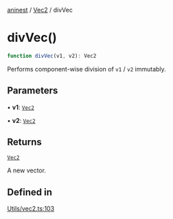 [aninest](../../index.md) / [Vec2](../index.md) / divVec

# divVec()

```ts
function divVec(v1, v2): Vec2
```

Performs component-wise division of `v1` / `v2` immutably.

## Parameters

• **v1**: [`Vec2`](../type-aliases/Vec2.md)

• **v2**: [`Vec2`](../type-aliases/Vec2.md)

## Returns

[`Vec2`](../type-aliases/Vec2.md)

A new vector.

## Defined in

[Utils/vec2.ts:103](https://github.com/zphrs/aninest/blob/93165c72e5bf58f07554172fb8f04e60bd3cd7ed/core/src/Utils/vec2.ts#L103)

